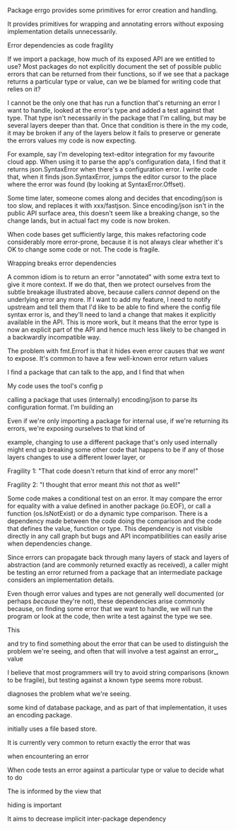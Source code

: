 Package errgo provides some primitives for error creation and handling.

It provides primitives for wrapping and annotating errors without exposing
implementation details unnecessarily.

Error dependencies as code fragility

If we import a package, how much of its exposed API are we entitled
to use? Most packages do not explicitly document the set of possible
public errors that can be returned from their functions, so if we see
that a package returns a particular type or value, can we be blamed for
writing code that relies on it?

I cannot be the only one that has run a function that's returning an error
I want to handle, looked at the error's type and added a test against
that type.  That type isn't necessarily in the package that I'm calling,
but may be several layers deeper than that.  Once that condition is there
in the my code, it may be broken if any of the layers below it fails to
preserve or generate the errors values my code is now expecting.

For example, say I'm developing text-editor integration for my favourite
cloud app. When using it to parse the app's configuration data, I find
that it returns json.SyntaxError when there's a configuration error. I
write code that, when it finds json.SyntaxError, jumps the editor cursor
to the place where the error was found (by looking at SyntaxError.Offset).

Some time later, someone comes along and decides that encoding/json is
too slow, and replaces it with xxx/fastjson.  Since encoding/json isn't
in the public API surface area, this doesn't seem like a breaking change,
so the change lands, but in actual fact my code is now broken.

When code bases get sufficiently large, this makes refactoring code
considerably more error-prone, because it is not always
clear whether it's OK to change some code or not. The code
is fragile.

Wrapping breaks error dependencies

A common idiom is to return an error "annotated" with some extra text
to give it more context. If we do that, then we protect ourselves
from the subtle breakage illustrated above, because callers *cannot*
depend on the underlying error any more. If I want to add my feature,
I need to notify upstream and tell them that I'd like to be able to
find where the config file syntax error is, and they'll need to land a
change that makes it explicitly available in the API. This is more work,
but it means that the error type is now an explicit part of the API
and hence much less likely to be changed in a backwardly incompatible
way.

The problem with fmt.Errorf is that it hides even error causes that
we *want* to expose. It's common to have a few well-known error
return values

I find a package
that can talk to the app, and I find that when


My code uses
the tool's config p


calling a package that uses (internally)
encoding/json to parse its configuration format. I'm building
an 



Even if we're only importing
a package for internal use, if we're returning its errors,
we're exposing ourselves to that kind of 

 example, changing to use
a different package that's only used internally
might end up breaking some other code that happens
to be 
if any of those
layers changes to use a different lower layer,
or 

Fragility 1: "That code doesn't return that kind of error any more!"

Fragility 2: "I thought that error meant *this* not *that* as well!"


Some code makes a conditional test on an error.  It may compare the
error for equality with a value defined in another package (io.EOF), or
call a function (os.IsNotExist) or do a dynamic type comparison. There
is a dependency made between the code doing the comparison and the code
that defines the value, function or type. This dependency is not visible
directly in any call graph but bugs and API incompatibilities can easily
arise when dependencies change.

Since errors can propagate back through many layers of stack and layers
of abstraction (and are commonly returned exactly as received), a caller
might be testing an error returned from a package that an intermediate
package considers an implementation details.

Even though error values and types are not generally well documented
(or perhaps *because* they're not), these dependencies arise commonly
because, on finding some error that we want to handle, we will run the
program or look at the code, then write a test against the type we see.

This 


and try to find something about the error that can be used to
distinguish the problem we're seeing, and often that will involve
a test against an error␣ value 

I believe that most programmers
will try to avoid string comparisons (known to be fragile), but testing
against a known type seems more robust.


 diagnoses
the problem what we're seeing.

some kind of database
package, and as part of that implementation, it uses an
encoding package.

initially uses a file based store.

It is currently very common to return exactly the error that was


when encountering an error


When code tests an error against a particular type or value
to decide what to do


The  is informed by the view that 

hiding is important



 It aims to decrease implicit inter-package dependency